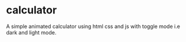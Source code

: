 # calculator
A simple animated calculator using html css and js with toggle mode i.e dark and light mode.
